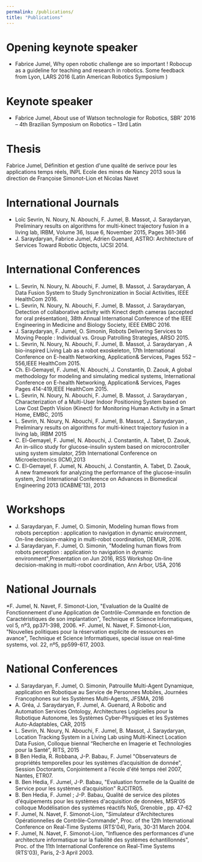 ```yaml
---
permalink: /publications/
title: "Publications"
---
```


Opening keynote speaker
======
* Fabrice Jumel, Why open robotic challenge are so important ! Robocup as a guideline for teaching and research in robotics. Some feedback from Lyon, LARS 2016 (Latin American Robotics Symposium )

Keynote speaker
======
* Fabrice Jumel, About use of Watson technologie for Robotics, SBR' 2016 – 4th Brazilian Symposium on Robotics – 13rd Latin

Thesis
======
Fabrice Jumel, Définition et gestion d'une qualité de serivce pour les applications temps réels, INPL Ecole des mines de Nancy
2013 sous la direction de Françoise Simonot-Lion et Nicolas Navet


International Journals
======
* Loïc Sevrin, N. Noury, N. Abouchi, F. Jumel, B. Massot, J. Saraydaryan, Preliminary results on algorithms for multi-kinect trajectory fusion in a living lab, IRBM, Volume 36, Issue 6, November 2015, Pages 361-366
* J. Saraydaryan, Fabrice Jumel, Adrien Guenard, ASTRO: Architecture of Services Toward Robotic Objects, IJCSI 2014.

International Conferences
======

* L. Sevrin, N. Noury, N. Abouchi, F. Jumel, B. Massot, J. Saraydaryan, A Data Fusion System to Study Synchronization in    Social Activities, IEEE HealthCom 2016.
* L. Sevrin, N. Noury, N. Abouchi, F. Jumel, B. Massot, J. Saraydaryan, Detection of collaborative activity with Kinect depth cameras (accepted for oral présentation), 38th Annual International Conference of the IEEE Engineering in Medicine and Biology Society, IEEE EMBC 2016.
* J. Saraydaryan,  F. Jumel, O. Simonin, Robots Delivering Services to Moving People : Individual vs. Group Patrolling Strategies, ARSO 2015.
* L. Sevrin, N. Noury, N. Abouchi, F. Jumel, B. Massot, J. Saraydaryan , A bio-inspired Living Lab as a robot exoskeleton, 17th International Conference on E-health Networking, Application& Services, Pages 552 – 556,IEEE HealthCom 2015.
* Ch. El-Gemayel, F. Jumel, N. Abouchi, J. Constantin, D. Zaouk, A global methodology for modeling and simulating medical systems, International Conference on E-health Networking, Application& Services, Pages Pages 414-419,IEEE HealthCom 2015. 
* L. Sevrin, N. Noury, N. Abouchi, F. Jumel, B. Massot, J. Saraydaryan , Characterization of a Multi-User Indoor Positioning System based on Low Cost Depth Vision (Kinect) for Monitoring Human Activity in a Smart Home, EMBC, 2015
* L. Sevrin, N. Noury, N. Abouchi, F. Jumel, B. Massot, J. Saraydaryan , Preliminary results on algorithms for multi-kinect trajectory fusion in a living lab, IRBM 2015
* C. El-Gemayel, F. Jumel, N. Abouchi, J. Constantin, A. Tabet, D. Zaouk, An in-silico study for glucose-insulin system based on microcontroller using system simulator,  25th International Conference on Microelectronics (ICM),2013   
* C. El-Gemayel, F. Jumel, N. Abouchi, J. Constantin, A. Tabet, D. Zaouk, A new framework for analyzing the performance of the glucose-insulin system, 2nd International Conference on Advances in Biomedical Engineering 2013 (ICABME’13), 2013

Workshops
======
* J. Saraydaryan, F. Jumel, O. Simonin, Modeling human flows from robots perception : application to navigation in dynamic environment, On-line decision-making in multi-robot coordination, DEMUR, 2016.
* J. Saraydaryan, F. Jumel, O. Simonin, "Modeling human flows from robots perception : application to navigation in dynamic environment",Presentation on Jun 2016, RSS Workshop On-line decision-making in multi-robot coordination, Ann Arbor, USA, 2016
    
National Journals
======
*F. Jumel, N. Navet, F. Simonot-Lion, "Evaluation de la Qualité de Fonctionnement d'une Application de Contrôle-Commande en fonction de Caractéristiques de son implantation", Technique et Science Informatiques, vol 5, nº3, pp371-398, 2006.
*F. Jumel, N. Navet, F. Simonot-Lion, "Nouvelles politiques pour la réservation explicite de ressources en avance", Technique et Science Informatiques, special issue on real-time systems, vol. 22, nº5, pp599-617, 2003.

National Conferences
======
* J. Saraydaryan, F. Jumel, O. Simonin, Patrouille Multi-Agent Dynamique, application en Robotique au Service de Personnes Mobiles, Journées Francophones sur les Systèmes Multi-Agents, JFSMA, 2016
* A. Gréa, J. Saraydaryan, F. Jumel, A. Guenard, A Robotic and Automation Services Ontology, Architectures Logicielles pour la Robotique Autonome, les Systèmes Cyber-Physiques et les Systèmes Auto-Adaptables, CAR, 2015
* L. Sevrin, N. Noury, N. Abouchi, F. Jumel, B. Massot, J. Saraydaryan, Location Tracking System in a Living Lab using Multi-Kinect Location Data Fusion, Colloque biennal “Recherche en Imagerie et Technologies pour la Santé”, RITS, 2015
* B Ben Hedia, R. Robbana, J-P. Babau, F. Jumel "Observateurs de propriétés temporelles pour les systèmes d’acquisition de donnée", Session Doctorants, Conjointement a l'école d'été temps réel 2007, Nantes, ETR07. 
* B. Ben Hedia, F. Jumel, J-P.  Babau, "Evaluation formelle de la Qualité de Service pour les systèmes d’acquisition" RJCITR05. 
* B. Ben Hedia, F. Jumel ; J-P. Babau, Qualité de service des pilotes d'équipements pour les systèmes d'acquisition de données,
MSR'05 colloque Modélisation des systèmes réactifs No5, Grenoble , pp. 47-62 
* F. Jumel, N. Navet, F. Simonot-Lion, "Simulateur d'Architectures Opérationnelles de Contrôle-Commande", Proc. of the 12th International Conference on Real-Time Systems (RTS'04), Paris, 30-31 March 2004.
* F. Jumel, N. Navet, F. Simonot-Lion, "Influence des performances d'une architecture informatique sur la fiabilité des systèmes échantillonnés", Proc. of the 11th International Conference on Real-Time Systems (RTS'03), Paris, 2-3 April 2003.





